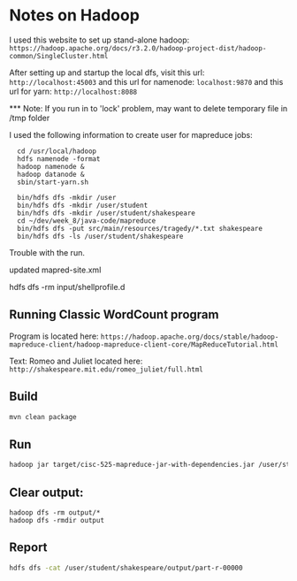 # Notes on Hadoop
I used this website to set up stand-alone hadoop: 
`https://hadoop.apache.org/docs/r3.2.0/hadoop-project-dist/hadoop-common/SingleCluster.html`

After setting up and startup the local dfs, visit this url:
`http://localhost:45003` and this url for namenode: 
`localhost:9870` and this url for yarn: 
`http://localhost:8088` 

*** Note: If you run in to 'lock' problem, may want to delete temporary file in /tmp folder

I used the following information to create user for mapreduce jobs:

```
  cd /usr/local/hadoop
  hdfs namenode -format
  hadoop namenode &
  hadoop datanode &
  sbin/start-yarn.sh

  bin/hdfs dfs -mkdir /user
  bin/hdfs dfs -mkdir /user/student
  bin/hdfs dfs -mkdir /user/student/shakespeare
  cd ~/dev/week_8/java-code/mapreduce
  bin/hdfs dfs -put src/main/resources/tragedy/*.txt shakespeare
  bin/hdfs dfs -ls /user/student/shakespeare

```

Trouble with the run.

updated mapred-site.xml

hdfs dfs -rm input/shellprofile.d

## Running Classic WordCount program
Program is located here: `https://hadoop.apache.org/docs/stable/hadoop-mapreduce-client/hadoop-mapreduce-client-core/MapReduceTutorial.html`

Text: Romeo and Juliet located here: `http://shakespeare.mit.edu/romeo_juliet/full.html`

## Build

```bash
mvn clean package
```

## Run

```bash
hadoop jar target/cisc-525-mapreduce-jar-with-dependencies.jar /user/student/shakespeare /user/student/shakespeare/output
```

## Clear output:
```
hadoop dfs -rm output/*
hadoop dfs -rmdir output
```

## Report

```bash
hdfs dfs -cat /user/student/shakespeare/output/part-r-00000
```
